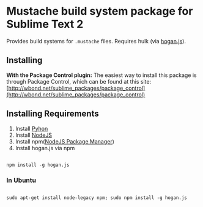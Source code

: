 Mustache build system package for Sublime Text 2
======================================

Provides build systems for `.mustache` files. Requires hulk (via [hogan.js](http://wbond.net/sublime_packages/package_control)).

Installing
----------
**With the Package Control plugin:** The easiest way to install this package is through Package Control, which can be found at this site: [http://wbond.net/sublime_packages/package_control](http://wbond.net/sublime_packages/package_control)

Installing Requirements
----------

1. Install [Pyhon](http://www.python.org)
2. Install [NodeJS](http://nodejs.org)
3. Install npm([NodeJS Package Manager](https://npmjs.org/doc/README.html))
4. Install hogan.js via npm

## 
    npm install -g hogan.js
    
### In Ubuntu

##
    sudo apt-get install node-legacy npm; sudo npm install -g hogan.js